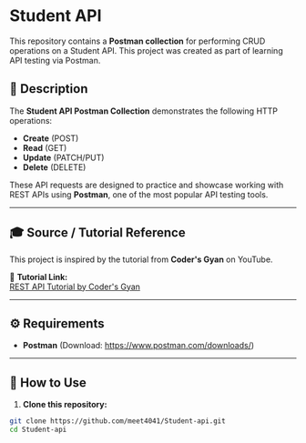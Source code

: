 # Student API

This repository contains a **Postman collection** for performing CRUD operations on a Student API. This project was created as part of learning API testing via Postman.

## 📝 Description

The **Student API Postman Collection** demonstrates the following HTTP operations:

- **Create** (POST)
- **Read** (GET)
- **Update** (PATCH/PUT)
- **Delete** (DELETE)

These API requests are designed to practice and showcase working with REST APIs using **Postman**, one of the most popular API testing tools.

---

## 🎓 Source / Tutorial Reference

This project is inspired by the tutorial from **Coder's Gyan** on YouTube.

🔗 **Tutorial Link:**  
[REST API Tutorial by Coder's Gyan](https://www.youtube.com/watch?v=OGhQhFKvMiM&list=PLXQpH_kZIxTWUe-Ee-DZEX5gfeoo4tHV6&index=31)

---

## ⚙️ Requirements

- **Postman** (Download: https://www.postman.com/downloads/)

---

## 🚀 How to Use

1. **Clone this repository:**

```bash
git clone https://github.com/meet4041/Student-api.git
cd Student-api
